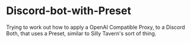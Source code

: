 # Discord-bot-with-Preset
Trying to work out how to apply a OpenAI Compatible Proxy, to a Discord Both, that uses a Preset, similar to Silly Tavern's sort of thing.
